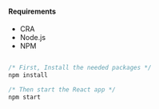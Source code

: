 #### Requirements

- CRA
- Node.js
- NPM

```javascript

/* First, Install the needed packages */
npm install

/* Then start the React app */
npm start

```